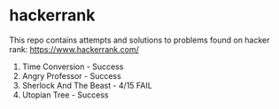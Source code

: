 # hackerrank
This repo contains attempts and solutions to problems found on hacker rank: https://www.hackerrank.com/

1) Time Conversion - Success
2) Angry Professor - Success
3) Sherlock And The Beast - 4/15 FAIL
4) Utopian Tree - Success

